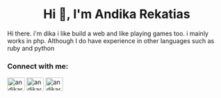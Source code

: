 <h1 align="center">Hi 👋, I'm Andika Rekatias</h1>
<p>Hi there. i'm dika i like build a web and like playing games too. i mainly works in php. Although I do have experience in other languages such as ruby and python</p>
<h3 align="left">Connect with me:</h3>
<p align="left">
<a href="https://dev.to/andikarekatias" target="blank"><img align="center" src="https://raw.githubusercontent.com/rahuldkjain/github-profile-readme-generator/master/src/images/icons/Social/devto.svg" alt="andikarekatias" height="30" width="40" /></a>
<a href="https://twitter.com/andikarekatias" target="blank"><img align="center" src="https://raw.githubusercontent.com/rahuldkjain/github-profile-readme-generator/master/src/images/icons/Social/twitter.svg" alt="andikarekatias" height="30" width="40" /></a>
<a href="https://instagram.com/andikarekatias" target="blank"><img align="center" src="https://raw.githubusercontent.com/rahuldkjain/github-profile-readme-generator/master/src/images/icons/Social/instagram.svg" alt="andikarekatias" height="30" width="40" /></a>
</p>
